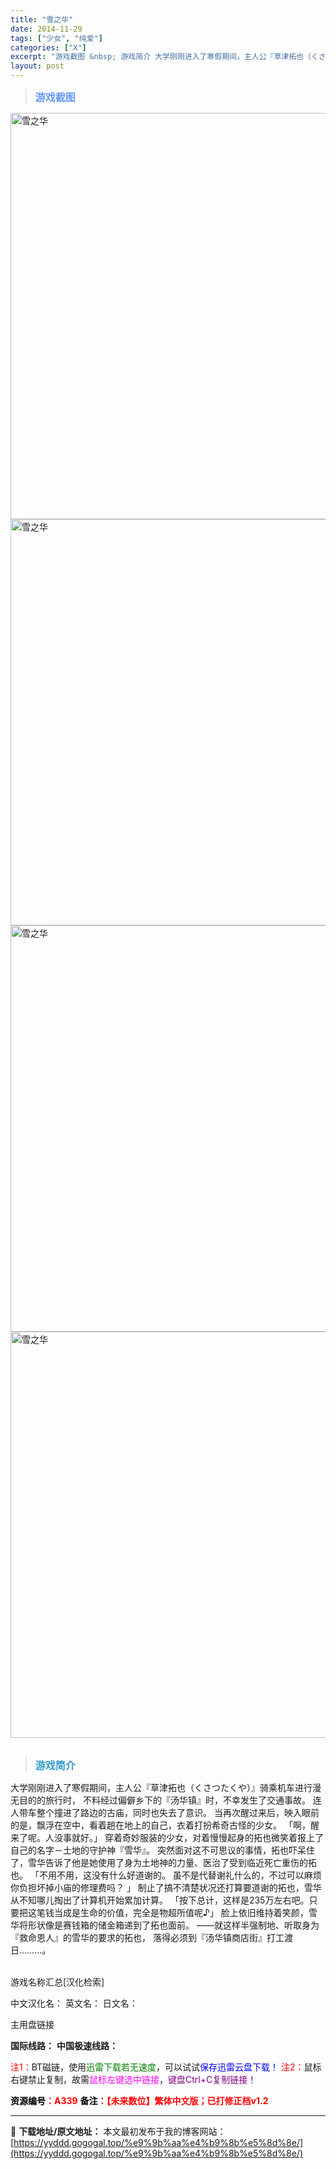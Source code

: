 ```yaml
---
title: "雪之华"
date: 2014-11-29
tags: ["少女", "纯爱"]
categories: ["X"]
excerpt: "游戏截图 &nbsp; 游戏简介 大学刚刚进入了寒假期间，主人公『草津拓也（くさつたくや）』骑乘机车进行漫无目的的旅行时， 不料经过偏僻乡下的『汤华镇』时，不幸发生了交通事故。 连人带车整个撞进了路边的古庙，同时也失去了意识。 当再次醒过来后，映入眼前的是，飘浮在空中，看着趟在地上的自己，衣着打扮希&hellip;"
layout: post
---
```


<div>
<blockquote><b><span style="font-size: 12pt; color: #6699ff;">游戏截图</span></b></blockquote>
<div><img title="点击放大" src="https://yyddd.gogogal.top/wp-content/uploads/2025/04/20250430_681200b5c2287.webp" alt="雪之华" width="650" /></div>
<div><img title="点击放大" src="https://yyddd.gogogal.top/wp-content/uploads/2025/04/20250430_681200b71d701.webp" alt="雪之华" width="650" /></div>
<div><img title="点击放大" src="https://yyddd.gogogal.top/wp-content/uploads/2025/04/20250430_681200b86e1be.webp" alt="雪之华" width="650" /></div>
<div><img title="点击放大" src="https://yyddd.gogogal.top/wp-content/uploads/2025/04/20250430_681200ba3c696.webp" alt="雪之华" width="650" /></div>
&nbsp;
<blockquote><b><span style="font-size: 12pt; color: #3399cc;">游戏简介</span></b></blockquote>
<div>大学刚刚进入了寒假期间，主人公『草津拓也（くさつたくや）』骑乘机车进行漫无目的的旅行时，
不料经过偏僻乡下的『汤华镇』时，不幸发生了交通事故。
连人带车整个撞进了路边的古庙，同时也失去了意识。
当再次醒过来后，映入眼前的是，飘浮在空中，看着趟在地上的自己，衣着打扮希奇古怪的少女。
「啊，醒来了呢。人没事就好。」
穿着奇妙服装的少女，对着慢慢起身的拓也微笑着报上了自己的名字－土地的守护神『雪华』。
突然面对这不可思议的事情，拓也吓呆住了，雪华告诉了他是她使用了身为土地神的力量、医治了受到临近死亡重伤的拓也。
「不用不用，这没有什么好道谢的。
虽不是代替谢礼什么的，不过可以麻烦你负担坏掉小庙的修理费吗？ 」
制止了搞不清楚状况还打算要道谢的拓也，雪华从不知哪儿掏出了计算机开始累加计算。
「按下总计，这样是235万左右吧。只要把这笔钱当成是生命的价值，完全是物超所值呢♪」
脸上依旧维持着笑颜，雪华将形状像是赛钱箱的储金箱递到了拓也面前。
――就这样半强制地、听取身为『救命恩人』的雪华的要求的拓也，
落得必须到『汤华镇商店街』打工渡日………。</div>
&nbsp;

游戏名称汇总[汉化检索]

中文汉化名：
英文名：
日文名：
</div>
<div class="panel panel-primary">
<div class="panel-heading">主用盘链接</div>
<div class="panel-body">

<b>国际线路：</b>
<b>中国极速线路：</b>


<span style="color: #ff0000;">注1：</span>BT磁链，使用<span style="color: #008000;">迅雷下载若无速度</span>，可以试试<span style="color: #0000ff;">保存迅雷云盘下载！</span>
<span style="color: #ff0000;">注2：</span>鼠标右键禁止复制，故需<span style="color: #ff00ff;">鼠标左键选中链接</span>，<span style="color: #800080;">键盘Ctrl+C复制链接！</span>

</div>
<div class="panel-footer"><span style="color: #ff0000;"><b><span style="color: #000000;">资源编号</span>：A339</b></span>
<span style="color: #ff0000;"><b><span style="color: #000000;">备注</span>：【未来数位】繁体中文版；已打修正档v1.2</b></span></div>
</div>

---
📖 **下载地址/原文地址：** 本文最初发布于我的博客网站：[https://yyddd.gogogal.top/%e9%9b%aa%e4%b9%8b%e5%8d%8e/](https://yyddd.gogogal.top/%e9%9b%aa%e4%b9%8b%e5%8d%8e/)
